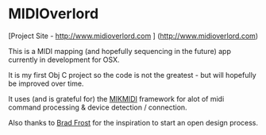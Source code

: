 # MIDIOverlord 

[Project Site - http://www.midioverlord.com ] (http://www.midioverlord.com)

This is a MIDI mapping (and hopefully sequencing in the future) app currently in development for OSX.

It is my first Obj C project so the code is not the greatest - but will hopefully be improved over time.

It uses (and is grateful for) the [MIKMIDI](https://github.com/mixedinkey-opensource/MIKMIDI) framework for alot of midi command processing & device detection / connection.

Also thanks to [Brad Frost](http://bradfrost.com/) for the inspiration to start an open design process.
